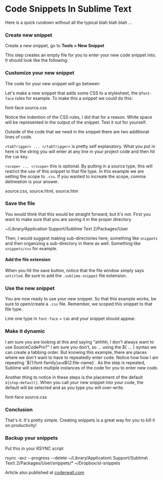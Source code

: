 # Code Snippets In Sublime Text

Here is a quick rundown without all the typical blah blah blah ...

### Create new snippet
Create a new snippet, go to **Tools > New Snippet**

This step creates an empty file for you to enter your new code snippet into. It should look like the following:

  <snippet>
    <content><![CDATA[
  Hello, ${1:this} is a ${2:snippet}.
  ]]></content>
    <!-- Optional: Set a tabTrigger to define how to trigger the snippet -->
    <!-- <tabTrigger>hello</tabTrigger> -->
    <!-- Optional: Set a scope to limit where the snippet will trigger -->
    <!-- <scope>source.python</scope> -->
  </snippet>

### Customize your new snippet
The code for your new snippet will go between

  <content><![CDATA[
    Hello, ${1:this} is a ${2:snippet}.
  ]]></content>

Let's make a new snippet that adds some CSS to a stylesheet, the `@font-face` rules for example. To make this a snippet we could do this:

  <snippet>
    <content><![CDATA[
  @font-face {
      font-family:'SourceCodePro';
      src:url("/fonts/sourcecodepro-regular-webfont.eot");
      src:url("/fonts/sourcecodepro-regular-webfont.eot?#iefix") format("embedded-opentype"),
        url("/fonts/sourcecodepro-regular-webfont.woff") format("woff"),
        url("/fonts/sourcecodepro-regular-webfont.ttf") format("truetype"),
        url("/fonts/sourcecodepro-regular-webfont.svg#SourceCodePro") format("svg");
      font-weight:normal;
      font-style:normal
  }
    ]]></content>
    <tabTrigger>font-face</tabTrigger>
    <scope>source.css</scope>
  </snippet>

Notice the indention of the CSS rules, I did that for a reason. White space will be represented in the output of the snippet. Test it out for yourself.

Outside of the code that we need in the snippet there are two additional lines of code.

`<tabTrigger> ... </tabTrigger>` is pretty self explanatory. What you put in here is the string you will enter at any line in your project code and then hit the `tab` key.

`<scope> ... </scope>` this is optional. By putting in a source type, this will restrict the use of this snippet to that file type. In this example we are setting the scope to `.css`. If you wanted to increate the scope, comma delineation is your answer.

  <scope>source.css, source.html, source.htm</scope>

### Save the file
You would think that this would be straight forward, but it's not. First you want to make sure that you are saving it in the proper directory

  ~/Library/Application Support/Sublime Text 2/Packages/User

Then, I would suggest making sub-directories here, something like `snippets` and then organizing a sub-directory in there as well. Something like `snippets/css` for example.

#### Add the file extension
When you hit the save button, notice that the file window simply says `untitled`. Be sure to add the `.sublime-snippet` file extension.

### Use the new snippet
You are now ready to use your new snippet. So that this example works, be sure to open/create a `.css` file. Remember, we scoped this snippet to that file type.

Line one type in `font-face` + `tab` and your snippet should appear.

### Make it dynamic
I am sure you are looking at this and saying "ahhhh, I don't always want to use SourceCodePro?" I am sure you don't, so ... using the ${ ... } syntax we can create a tabbing order. But knowing this example, there are places where we don't want to have to repeatedly enter code. Notice how how I am repeating `${1:font-family}` and `${2:file-name}`. As the step is repeated, Sublime will select multiple instances of the code for you to enter new code.

Another thing to notice in these steps is the placement of the default `${step:default}`. When you call your new snippet into your code, the default will be selected and as you type you will over-write.

  <snippet>
    <content><![CDATA[
  @font-face {
      font-family:'${1:font-family}';
      src:url("/fonts/${2:file-name}.eot");
      src:url("/fonts/${2:file-name}.eot?#iefix") format("embedded-opentype"),
        url("/fonts/${2:file-name}.woff") format("woff"),
        url("/fonts/${2:file-name}.ttf") format("truetype"),
        url("/fonts/${2:file-name}.svg#${1:font-family}") format("svg");
      font-weight:normal;
      font-style:normal
  }
    ]]></content>
    <tabTrigger>font-face</tabTrigger>
    <scope>source.css</scope>
  </snippet>

### Conclusion
That's it. It's pretty simple. Creating snippets is a great way for you to kill it on productivity!

### Backup your snippets
Put this in your RSYNC script

  rsync -avz --progress --delete ~/Library/Application\ Support/Sublime\ Text\ 2/Packages/User/snippets/* ~/Dropbox/st-snippets

Article also published at [coderwall.com](https://coderwall.com/p/jvavpq?i=1&p=1&q=author%3Ablackfalcon&t%5B%5D=blackfalcon)
